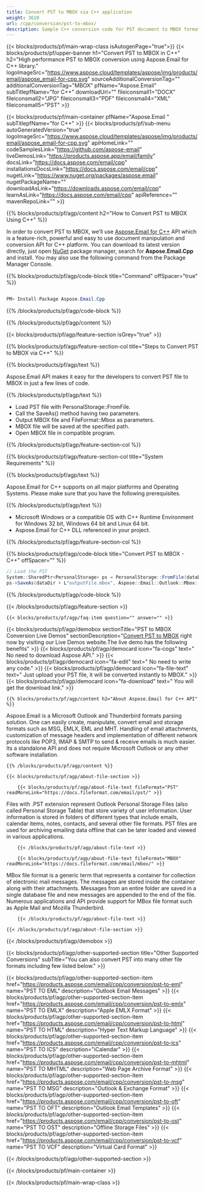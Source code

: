 ```yaml
---
title: Convert PST to MBOX via C++ application 
weight: 3610
url: /cpp/conversion/pst-to-mbox/ 
description: Sample C++ conversion code for PST document to MBOX format. Use example code for batch PST to MBOX conversion within any C++ Application.
---
```


{{< blocks/products/pf/main-wrap-class isAutogenPage="true">}}
{{< blocks/products/pf/upper-banner h1="Convert PST to MBOX in C++" h2="High performance PST to MBOX conversion using Aspose.Email for C++ library." logoImageSrc="https://www.aspose.cloud/templates/aspose/img/products/email/aspose_email-for-cpp.svg" sourceAdditionalConversionTag="" additionalConversionTag="MBOX" pfName="Aspose.Email" subTitlepfName="for C++" downloadUrl="" fileiconsmall1="DOCX" fileiconsmall2="JPG" fileiconsmall3="PDF" fileiconsmall4="XML" fileiconsmall5="PST" >}}

{{< blocks/products/pf/main-container pfName="Aspose.Email " subTitlepfName="for C++" >}}
{{< blocks/products/pf/sub-menu autoGeneratedVersion="true" logoImageSrc="https://www.aspose.cloud/templates/aspose/img/products/email/aspose_email-for-cpp.svg" apiHomeLink="" codeSamplesLink="https://github.com/aspose-email" liveDemosLink="https://products.aspose.app/email/family" docsLink="https://docs.aspose.com/email/cpp" installationsDocsLink="https://docs.aspose.com/email/cpp" nugetLink="https://www.nuget.org/packages/aspose.email" nugetPackageName="" downloadAsLink="https://downloads.aspose.com/email/cpp" learnAsLink="https://docs.aspose.com/email/cpp" apiReference="" mavenRepoLink="" >}}

{{% blocks/products/pf/agp/content h2="How to Convert PST to MBOX Using C++" %}}

 In order to convert PST to MBOX, we’ll use
 [Aspose.Email for C++](https://products.aspose.com/email/cpp) 
 API which is a feature-rich, powerful and easy to use document manipulation and conversion API for C++ platform. You can download its latest version directly, just open
 [NuGet](https://www.nuget.org/packages/aspose.email) 
 package manager, search for
 **Aspose.Email.Cpp** 
 and install. You may also use the following command from the Package Manager Console.

{{% blocks/products/pf/agp/code-block title="Command" offSpacer="true" %}}

```cs

PM> Install-Package Aspose.Email.Cpp

```

{{% /blocks/products/pf/agp/code-block %}}

{{% /blocks/products/pf/agp/content %}}

{{< blocks/products/pf/agp/feature-section isGrey="true" >}}

{{% blocks/products/pf/agp/feature-section-col title="Steps to Convert PST to MBOX via C++" %}}

{{% blocks/products/pf/agp/text %}}

 Aspose.Email API makes it easy for the developers to convert PST file to MBOX in just a few lines of code.

{{% /blocks/products/pf/agp/text %}}

+  Load PST file with PersonalStorage::FromFile.
+  Call the SaveAs() method having two parameters.
+  Output MBOX file and FileFormat::Mbox as parameters.
+  MBOX file will be saved at the specified path.
+  Open MBOX file in compatible program.

{{% /blocks/products/pf/agp/feature-section-col %}}

{{% blocks/products/pf/agp/feature-section-col title="System Requirements" %}}

{{% blocks/products/pf/agp/text %}}

 Aspose.Email for C++ supports on all major platforms and Operating Systems. Please make sure that you have the following prerequisites.

{{% /blocks/products/pf/agp/text %}}

-  Microsoft Windows or a compatible OS with C++ Runtime Environment for Windows 32 bit, Windows 64 bit and Linux 64 bit.
-  Aspose.Email for C++ DLL referenced in your project.

{{% /blocks/products/pf/agp/feature-section-col %}}

{{% blocks/products/pf/agp/code-block title="Convert PST to MBOX - C++‎" offSpacer="" %}}

```cs
// Load the PST
System::SharedPtr<PersonalStorage> ps = PersonalStorage::FromFile(dataDir + L"sourceFile.pst");
ps->SaveAs(dataDir + L"outputFile.mbox", Aspose::Email::Outlook::Mbox::FileFormat::Mbox);  

```

{{% /blocks/products/pf/agp/code-block %}}

{{< /blocks/products/pf/agp/feature-section >}}

    {{< blocks/products/pf/agp/faq-item question="" answer="" >}}
 

<!-- aboutfile Starts -->

{{< blocks/products/pf/agp/demobox sectionTitle="PST to MBOX Conversion Live Demos" sectionDescription="[Convert PST to MBOX](https://products.aspose.app/email/conversion/pst-to-mbox) right now by visiting our Live Demos website.The live demo has the following benefits" >}}
        {{< blocks/products/pf/agp/democard icon="fa-cogs" text=" No need to download Aspose API." >}}
        {{< blocks/products/pf/agp/democard icon="fa-edit" text=" No need to write any code." >}}
        {{< blocks/products/pf/agp/democard icon="fa-file-text" text=" Just upload your PST file, it will be converted instantly to MBOX." >}}
        {{< blocks/products/pf/agp/democard icon="fa-download" text=" You will get the download link." >}}

    {{% blocks/products/pf/agp/content h2="About Aspose.Email for C++ API" %}}

 Aspose.Email is a Microsoft Outlook and Thunderbird formats parsing solution. One can easily create, manipulate, convert email and storage formats such as MSG, EMLX, EML and MHT. Handling of email attachments, customization of message headers and implementation of different network protocols like POP3, IMAP & SMTP to send & receive emails is much easier. Its a standalone API and does not require Microsoft Outlook or any other software installation. ‎



    {{% /blocks/products/pf/agp/content %}}

    {{< blocks/products/pf/agp/about-file-section >}}

        {{< blocks/products/pf/agp/about-file-text fileFormat="PST" readMoreLink="https://docs.fileformat.com/email/pst/" >}}

Files with .PST extension represent Outlook Personal Storage Files (also called Personal Storage Table) that store variety of user information. User information is stored in folders of different types that include emails, calendar items, notes, contacts, and several other file formats. PST files are used for archiving emailing data offline that can be later loaded and viewed in various applications.


        {{< /blocks/products/pf/agp/about-file-text >}}

        {{< blocks/products/pf/agp/about-file-text fileFormat="MBOX" readMoreLink="https://docs.fileformat.com/email/mbox/" >}}

MBox file format is a generic term that represents a container for collection of electronic mail messages. The messages are stored inside the container along with their attachments. Messages from an entire folder are saved in a single database file and new messages are appended to the end of the file. Numerous applications and API provide support for MBox file format such as Apple Mail and Mozilla Thunderbird.


        {{< /blocks/products/pf/agp/about-file-text >}}

    {{< /blocks/products/pf/agp/about-file-section >}}

{{< /blocks/products/pf/agp/demobox >}}

<!-- aboutfile Ends -->

{{< blocks/products/pf/agp/other-supported-section title="Other Supported Conversions" subTitle="You can also convert PST into many other file formats including few listed below." >}}

{{< blocks/products/pf/agp/other-supported-section-item href="https://products.aspose.com/email/cpp/conversion/pst-to-eml" name="PST TO EML" description="Outlook Email Messages" >}}
{{< blocks/products/pf/agp/other-supported-section-item href="https://products.aspose.com/email/cpp/conversion/pst-to-emlx" name="PST TO EMLX" description="Apple EMLX Format" >}}
{{< blocks/products/pf/agp/other-supported-section-item href="https://products.aspose.com/email/cpp/conversion/pst-to-html" name="PST TO HTML" description="Hyper Text Markup Language" >}}
{{< blocks/products/pf/agp/other-supported-section-item href="https://products.aspose.com/email/cpp/conversion/pst-to-ics" name="PST TO ICS" description="iCalendar" >}}
{{< blocks/products/pf/agp/other-supported-section-item href="https://products.aspose.com/email/cpp/conversion/pst-to-mhtml" name="PST TO MHTML" description="Web Page Archive Format" >}}
{{< blocks/products/pf/agp/other-supported-section-item href="https://products.aspose.com/email/cpp/conversion/pst-to-msg" name="PST TO MSG" description="Outlook & Exchange Format" >}}
{{< blocks/products/pf/agp/other-supported-section-item href="https://products.aspose.com/email/cpp/conversion/pst-to-oft" name="PST TO OFT" description="Outlook Email Templates" >}}
{{< blocks/products/pf/agp/other-supported-section-item href="https://products.aspose.com/email/cpp/conversion/pst-to-ost" name="PST TO OST" description="Offline Storage Files" >}}
{{< blocks/products/pf/agp/other-supported-section-item href="https://products.aspose.com/email/cpp/conversion/pst-to-vcf" name="PST TO VCF" description="Virtual Card Format" >}}

{{< /blocks/products/pf/agp/other-supported-section >}}

{{< /blocks/products/pf/main-container >}}
    
{{< /blocks/products/pf/main-wrap-class >}}